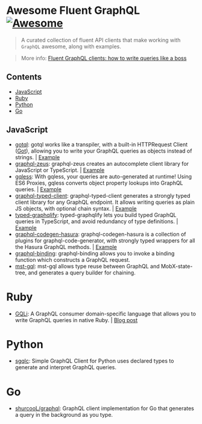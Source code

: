 # Awesome Fluent GraphQL [![Awesome](https://cdn.rawgit.com/sindresorhus/awesome/d7305f38d29fed78fa85652e3a63e154dd8e8829/media/badge.svg)](https://github.com/sindresorhus/awesome)

> A curated collection of fluent API clients that make working with `GraphQL` awesome, along with examples.

> More info: [Fluent GraphQL clients: how to write queries like a boss](https://hasura.io/blog/fluent-graphql-clients-how-to-write-queries-like-a-boss)

## Contents

- [JavaScript](#javascript)
- [Ruby](#ruby)
- [Python](#python)
- [Go](#go)

## JavaScript

- [gotql](https://github.com/khaosdoctor/gotql): gotql works like a transpiler, with a built-in HTTPRequest Client ([Got](https://github.com/sindresorhus/got)), allowing you to write your GraphQL queries as objects instead of strings. | [Example](https://github.com/hasura/awesome-fluent-graphql/tree/master/example-gotql)
- [graphql-zeus](https://github.com/graphql-editor/graphql-zeus): graphql-zeus creates an autocomplete client library for JavaScript or TypeScript. | [Example](https://github.com/hasura/awesome-fluent-graphql/tree/master/example-graphql-zeus)
- [gqless](https://github.com/samdenty/gqless): With gqless, your queries are auto-generated at runtime! Using ES6 Proxies, gqless converts object property lookups into GraphQL queries. | [Example](https://github.com/hasura/awesome-fluent-graphql/tree/master/example-gqless-react)
- [graphql-typed-client](https://github.com/helios1138/graphql-typed-client): graphql-typed-client generates a strongly typed client library for any GraphQL endpoint. It allows writing queries as plain JS objects, with optional chain syntax. | [Example](https://github.com/hasura/awesome-fluent-graphql/tree/master/example-graphql-typed-client)
- [typed-graphqlify](https://github.com/acro5piano/typed-graphqlify): typed-graphqlify lets you build typed GraphQL queries in TypeScript, and avoid redundancy of type definitions. | [Example](https://github.com/hasura/awesome-fluent-graphql/tree/master/example-typed-graphqlify)
- [graphql-codegen-hasura](https://github.com/ahrnee/graphql-codegen-hasura): graphql-codegen-hasura is a collection of plugins for graphql-code-generator, with strongly typed wrappers for all the Hasura GraphQL methods. | [Example](https://TODO)
- [graphql-binding](https://github.com/dotansimha/graphql-binding): graphql-binding allows you to invoke a binding function which constructs a GraphQL request.
- [mst-gql](https://github.com/mobxjs/mst-gql): mst-gql allows type reuse between GraphQL and MobX-state-tree, and generates a query builder for chaining.

# Ruby

- [GQLi](https://github.com/contentful-labs/gqli.rb): A GraphQL consumer domain-specific language that allows you to write GraphQL queries in native Ruby. | [Blog post](https://www.contentful.com/blog/2018/11/20/graphql-ruby-love-backend-developer/)

# Python

- [sgqlc](https://github.com/profusion/sgqlc): Simple GraphQL Client for Python uses declared types to generate and interpret GraphQL queries.

# Go

- [shurcooL/graphql](https://github.com/shurcooL/graphql): GraphQL client implementation for Go that generates a query in the background as you type.

